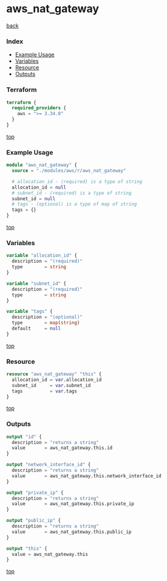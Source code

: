 # aws_nat_gateway

[back](../aws.md)

### Index

- [Example Usage](#example-usage)
- [Variables](#variables)
- [Resource](#resource)
- [Outputs](#outputs)

### Terraform

```terraform
terraform {
  required_providers {
    aws = ">= 3.34.0"
  }
}
```

[top](#index)

### Example Usage

```terraform
module "aws_nat_gateway" {
  source = "./modules/aws/r/aws_nat_gateway"

  # allocation_id - (required) is a type of string
  allocation_id = null
  # subnet_id - (required) is a type of string
  subnet_id = null
  # tags - (optional) is a type of map of string
  tags = {}
}
```

[top](#index)

### Variables

```terraform
variable "allocation_id" {
  description = "(required)"
  type        = string
}

variable "subnet_id" {
  description = "(required)"
  type        = string
}

variable "tags" {
  description = "(optional)"
  type        = map(string)
  default     = null
}
```

[top](#index)

### Resource

```terraform
resource "aws_nat_gateway" "this" {
  allocation_id = var.allocation_id
  subnet_id     = var.subnet_id
  tags          = var.tags
}
```

[top](#index)

### Outputs

```terraform
output "id" {
  description = "returns a string"
  value       = aws_nat_gateway.this.id
}

output "network_interface_id" {
  description = "returns a string"
  value       = aws_nat_gateway.this.network_interface_id
}

output "private_ip" {
  description = "returns a string"
  value       = aws_nat_gateway.this.private_ip
}

output "public_ip" {
  description = "returns a string"
  value       = aws_nat_gateway.this.public_ip
}

output "this" {
  value = aws_nat_gateway.this
}
```

[top](#index)